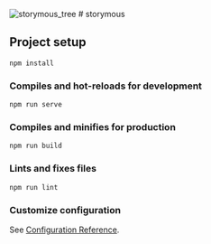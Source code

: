 
![storymous_tree](https://github.com/aleixfortm/storymous/assets/95043218/0298a2af-3140-4de2-b4b3-1a0ee6262904) # storymous

## Project setup
```
npm install
```

### Compiles and hot-reloads for development
```
npm run serve
```

### Compiles and minifies for production
```
npm run build
```

### Lints and fixes files
```
npm run lint
```

### Customize configuration
See [Configuration Reference](https://cli.vuejs.org/config/).
